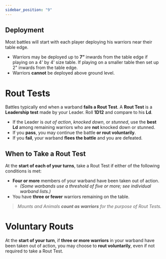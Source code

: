```yaml
---
sidebar_position: "9"
---
```

## Deployment
Most battles will start with each player deploying his warriors near their table edge.
- Warriors may be deployed up to **7”** inwards from the table edge if playing on a 4' by 4' size table. If playing on a smaller table then set up 2" inwards from the table edge.
- Warriors **cannot** be deployed above ground level.
# Rout Tests
Battles typically end when a warband **fails a Rout Test**.
A **Rout Test** is a **Leadership test** made by your Leader. Roll **1D12** and compare to his **Ld**.
- If the Leader is _out of action_, _knocked down_, or _stunned_, use the **best Ld** among remaining warriors who are **not** knocked down or stunned.
- If you **pass**, you may continue the battle **or rout voluntarily**.
- If you **fail**, your warband **flees the battle** and you are defeated.
## When to Take a Rout Test
At the **start of each of your turns**, take a Rout Test if either of the following conditions is met:
- **Four or more** members of your warband have been taken out of action.
   - _(Some warbands use a threshold of five or more; see individual warband lists.)_
- You have **three or fewer** warriors remaining on the table.
> _Mounts and Animals **count as warriors** for the purpose of Rout Tests._
# Voluntary Routs
At the **start of your turn**, if **three or more warriors** in your warband have been taken out of action, you may choose to **rout voluntarily**, even if not required to take a Rout Test.
